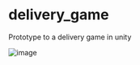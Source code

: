 # delivery_game
Prototype to a delivery game in unity

![image](https://github.com/Sanscripter/delivery_game/assets/19943671/b5f9767d-5693-4312-9c1f-bf6a8906502c)


